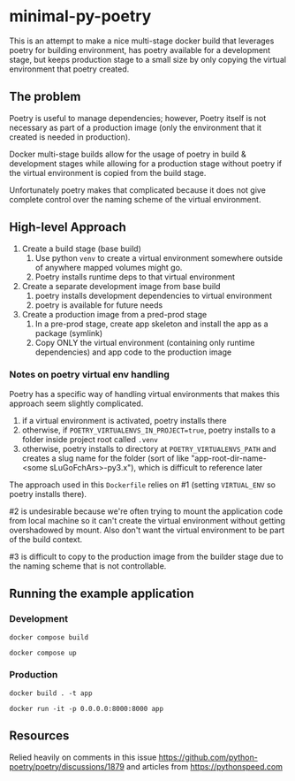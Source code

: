 # minimal-py-poetry

This is an attempt to make a nice multi-stage docker build that leverages poetry for building environment, has poetry available for a development stage, but keeps production stage to a small size by only copying the virtual environment that poetry created.

## The problem

Poetry is useful to manage dependencies; however, Poetry itself is not necessary as part of a production image (only the environment that it created is needed in production).

Docker multi-stage builds allow for the usage of poetry in build & development stages while allowing for a production stage without poetry if the virtual environment is copied from the build stage.

Unfortunately poetry makes that complicated because it does not give complete control over the naming scheme of the virtual environment.

## High-level Approach

1. Create a build stage (base build)
    1. Use python `venv` to create a virtual environment somewhere outside of anywhere mapped volumes might go.
    2. Poetry installs runtime deps to that virtual environment
2. Create a separate development image from base build
    1. poetry installs development dependencies to virtual environment
    2. poetry is available for future needs
3. Create a production image from a pred-prod stage
    1. In a pre-prod stage, create app skeleton and install the app as a package (symlink)
    2. Copy ONLY the virtual environment (containing only runtime dependencies) and app code to the production image


### Notes on poetry virtual env handling

Poetry has a specific way of handling virtual environments that makes this approach seem slightly complicated.

1. if a virtual environment is activated, poetry installs there
2. otherwise, if `POETRY_VIRTUALENVS_IN_PROJECT=true`, poetry installs to a folder inside project root called `.venv`
3. otherwise, poetry installs to directory at `POETRY_VIRTUALENVS_PATH` and creates a slug name for the folder (sort of like "app-root-dir-name-\<some sLuGoFchArs\>-py3.x"), which is difficult to reference later

The approach used in this `Dockerfile` relies on #1 (setting `VIRTUAL_ENV` so poetry installs there).

#2 is undesirable because we're often trying to mount the application code from local machine so it can't create the virtual environment without getting overshadowed by mount. Also don't want the virtual environment to be part of the build context.

#3 is difficult to copy to the production image from the builder stage due to the naming scheme that is not controllable.


## Running the example application

### Development

`docker compose build`

`docker compose up`

### Production

`docker build . -t app`

`docker run -it -p 0.0.0.0:8000:8000 app`


## Resources

Relied heavily on comments in this issue https://github.com/python-poetry/poetry/discussions/1879 and articles from https://pythonspeed.com
